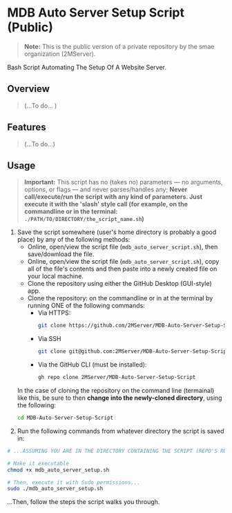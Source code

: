 # MDB Auto Server Setup Script (Public)

> **Note:** This is the public version of a private repository by the smae organization (2MServer).

Bash Script Automating The Setup Of A Website Server.

## Overview

> (...To do... )

## Features

> (...To do...)

## Usage

> **Important:** This script has no (takes no) parameters — no arguments, options, or flags — and never parses/handles any; **Never call/execute/run the script with any kind of parameters. Just execute it with the 'slash' style call (for example, on the commandline or in the terminal: `./PATH/TO/DIRECTORY/the_script_name.sh`)**

1. Save the script somewhere (user's home directory is probably a good place) by any of the following methods:
   - Online, open/view the script file (`mdb_auto_server_script.sh`), then save/download the file.
   - Online, open/view the script file (`mdb_auto_server_script.sh`), copy all of the file's contents and then paste into a newly created file on your local machine.
   - Clone the repository using either the GitHub Desktop (GUI-style) app.
   - Clone the repository: on the commandline or in at the terminal by running ONE of the following commands:
      * Via HTTPS:
        ```bash
        git clone https://github.com/2MServer/MDB-Auto-Server-Setup-Script.git
        ```
      * Via SSH
        ```bash
        git clone git@github.com:2MServer/MDB-Auto-Server-Setup-Script.git
        ```
      * Via the GitHub CLI (must be installed):
        ```bash
        gh repo clone 2MServer/MDB-Auto-Server-Setup-Script
        ```
    In the case of cloning the repository on the command line (termainal) like this, be sure to then **change into the newly-cloned directory**, using the following:
    ```bash
    cd MDB-Auto-Server-Setup-Script
    ```  
3. Run the following commands from whatever directory the script is saved in:
```bash
# ...ASSUMING YOU ARE IN THE DIRECTORY CONTAINING THE SCRIPT (REPO'S ROOT DIRECTORY)

# Make it executable
chmod +x mdb_auto_server_setup.sh

# Then, execute it with Sudo permissions...
sudo ./mdb_auto_server_setup.sh
```

...Then, follow the steps the script walks you through. 

